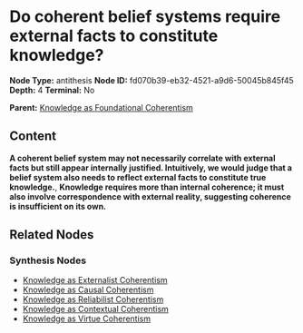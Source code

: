 # Do coherent belief systems require external facts to constitute knowledge?

**Node Type:** antithesis
**Node ID:** fd070b39-eb32-4521-a9d6-50045b845f45
**Depth:** 4
**Terminal:** No

**Parent:** [Knowledge as Foundational Coherentism](knowledge-as-foundational-coherentism-synthesis-23bdc14c-6fd2-4737-887d-58dc389ae881.md)

## Content

**A coherent belief system may not necessarily correlate with external facts but still appear internally justified. Intuitively, we would judge that a belief system also needs to reflect external facts to constitute true knowledge.**, **Knowledge requires more than internal coherence; it must also involve correspondence with external reality, suggesting coherence is insufficient on its own.**

## Related Nodes

### Synthesis Nodes

- [Knowledge as Externalist Coherentism](knowledge-as-externalist-coherentism-synthesis-9b925b2f-a9ad-41a8-b18f-ef21af432d88.md)
- [Knowledge as Causal Coherentism](knowledge-as-causal-coherentism-synthesis-1a0b45a4-9cd1-43c2-9275-6ff12758677b.md)
- [Knowledge as Reliabilist Coherentism](knowledge-as-reliabilist-coherentism-synthesis-ae1c7602-c1f8-4c26-92a6-7ebe4bb1c262.md)
- [Knowledge as Contextual Coherentism](knowledge-as-contextual-coherentism-synthesis-5c7885df-8c37-458a-92cc-66698a68c026.md)
- [Knowledge as Virtue Coherentism](knowledge-as-virtue-coherentism-synthesis-5b193a75-d11b-4e81-9b57-ea1052b24016.md)
